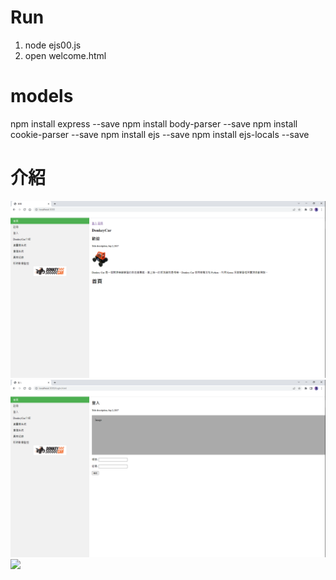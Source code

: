 # Run
1. node ejs00.js
2. open welcome.html

# models
npm install express --save
npm install body-parser --save
npm install cookie-parser --save
npm install ejs --save
npm install ejs-locals --save
 
# 介紹
![](figure/index.png)
![](figure/login.png)
![](figure/register.png)

